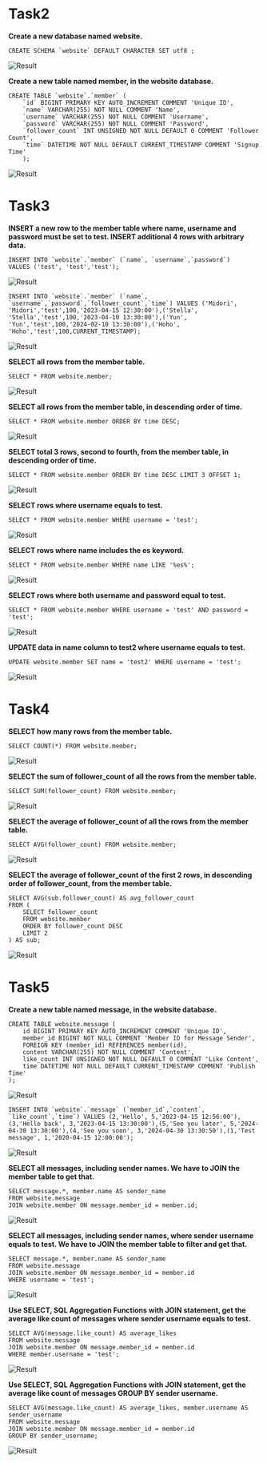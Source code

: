 # Task2
**Create a new database named website.**
```
CREATE SCHEMA `website` DEFAULT CHARACTER SET utf8 ;
```
![Result](/homework_week5/pic/create_website_db.png)

**Create a new table named member, in the website database.**
```
CREATE TABLE `website`.`member` (
    `id` BIGINT PRIMARY KEY AUTO_INCREMENT COMMENT 'Unique ID',
    `name` VARCHAR(255) NOT NULL COMMENT 'Name',
    `username` VARCHAR(255) NOT NULL COMMENT 'Username',
    `password` VARCHAR(255) NOT NULL COMMENT 'Password',
    `follower_count` INT UNSIGNED NOT NULL DEFAULT 0 COMMENT 'Follower Count',
    `time` DATETIME NOT NULL DEFAULT CURRENT_TIMESTAMP COMMENT 'Signup Time'
    );
```
![Result](/homework_week5/pic/create_member_table.png)

# Task3
**INSERT a new row to the member table where name, username and password must be set to test. INSERT additional 4 rows with arbitrary data.**
```
INSERT INTO `website`.`member` (`name`, `username`,`password`) 
VALUES ('test', 'test','test');
```
![Result](/homework_week5/pic/create_test.png)
```
INSERT INTO `website`.`member` (`name`, `username`,`password`,`follower_count`,`time`) VALUES ('Midori', 'Midori','test',100,'2023-04-15 12:30:00'),('Stella', 'Stella','test',100,'2023-04-10 13:30:00'),('Yun', 'Yun','test',100,'2024-02-10 13:30:00'),('Hoho', 'Hoho','test',100,CURRENT_TIMESTAMP);
```
![Result](/homework_week5/pic/create_4_test.png)

**SELECT all rows from the member table.**
```
SELECT * FROM website.member;
```
![Result](/homework_week5/pic/select_all_rows.png)

**SELECT all rows from the member table, in descending order of time.**
```
SELECT * FROM website.member ORDER BY time DESC;
```
![Result](/homework_week5/pic/select_all_rows_time.png)

**SELECT total 3 rows, second to fourth, from the member table, in descending order of time.**
```
SELECT * FROM website.member ORDER BY time DESC LIMIT 3 OFFSET 1;
```
![Result](/homework_week5/pic/select_3_rows_time.png)

**SELECT rows where username equals to test.**
```
SELECT * FROM website.member WHERE username = 'test';
```
![Result](/homework_week5/pic/select_test.png)

**SELECT rows where name includes the es keyword.**
```
SELECT * FROM website.member WHERE name LIKE '%es%';
```
![Result](/homework_week5/pic/select_es.png)

**SELECT rows where both username and password equal to test.**
```
SELECT * FROM website.member WHERE username = 'test' AND password = 'test';
```
![Result](/homework_week5/pic/select_and_test.png)

**UPDATE data in name column to test2 where username equals to test.**
```
UPDATE website.member SET name = 'test2' WHERE username = 'test';
```
![Result](/homework_week5/pic/update.png)

# Task4
**SELECT how many rows from the member table.**
```
SELECT COUNT(*) FROM website.member;
```
![Result](/homework_week5/pic/select_how_many.png)

**SELECT the sum of follower_count of all the rows from the member table.**
```
SELECT SUM(follower_count) FROM website.member;
```
![Result](/homework_week5/pic/select_sum.png)

**SELECT the average of follower_count of all the rows from the member table.**
```
SELECT AVG(follower_count) FROM website.member;
```
![Result](/homework_week5/pic/select_avg.png)

**SELECT the average of follower_count of the first 2 rows, in descending order of follower_count, from the member table.**

```
SELECT AVG(sub.follower_count) AS avg_follower_count 
FROM (
    SELECT follower_count
    FROM website.member
    ORDER BY follower_count DESC
    LIMIT 2
) AS sub;
```
![Result](/homework_week5/pic/select_avg2.png)

# Task5
**Create a new table named message, in the website database.**
```
CREATE TABLE website.message (
    id BIGINT PRIMARY KEY AUTO_INCREMENT COMMENT 'Unique ID',
    member_id BIGINT NOT NULL COMMENT 'Member ID for Message Sender',
    FOREIGN KEY (member_id) REFERENCES member(id),
    content VARCHAR(255) NOT NULL COMMENT 'Content',
    like_count INT UNSIGNED NOT NULL DEFAULT 0 COMMENT 'Like Content',
    time DATETIME NOT NULL DEFAULT CURRENT_TIMESTAMP COMMENT 'Publish Time'
);
```
![Result](/homework_week5/pic/create_message_table.png)
```
INSERT INTO `website`.`message` (`member_id`,`content`, `like_count`,`time`) VALUES (2,'Hello', 5,'2023-04-15 12:56:00'),(3,'Hello back', 3,'2023-04-15 13:30:00'),(5,'See you later', 5,'2024-04-30 13:30:00'),(4,'See you soon', 3,'2024-04-30 13:30:50'),(1,'Test message', 1,'2020-04-15 12:00:00');
```
![Result](/homework_week5/pic/create_message_rows.png)

**SELECT all messages, including sender names. We have to JOIN the member table to get that.**
```
SELECT message.*, member.name AS sender_name
FROM website.message
JOIN website.member ON message.member_id = member.id;
```
![Result](/homework_week5/pic/join.png)

**SELECT all messages, including sender names, where sender username equals to test. We have to JOIN the member table to filter and get that.**
```
SELECT message.*, member.name AS sender_name
FROM website.message
JOIN website.member ON message.member_id = member.id
WHERE username = 'test';
```
![Result](/homework_week5/pic/join_test.png)

**Use SELECT, SQL Aggregation Functions with JOIN statement, get the average like count of messages where sender username equals to test.**
```
SELECT AVG(message.like_count) AS average_likes
FROM website.message
JOIN website.member ON message.member_id = member.id
WHERE member.username = 'test';
```
![Result](/homework_week5/pic/join_avg_test.png)

**Use SELECT, SQL Aggregation Functions with JOIN statement, get the average like count of messages GROUP BY sender username.**
```
SELECT AVG(message.like_count) AS average_likes, member.username AS sender_username
FROM website.message
JOIN website.member ON message.member_id = member.id
GROUP BY sender_username;
```
![Result](/homework_week5/pic/join_group_by.png)
